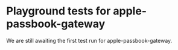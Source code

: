 # Playground tests for apple-passbook-gateway
We are still awaiting the first test run for apple-passbook-gateway.
